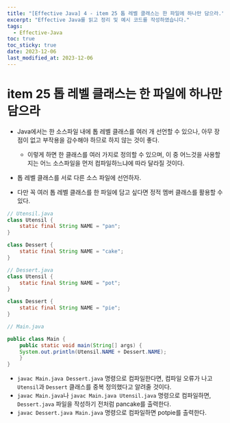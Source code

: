 ```yaml
---
title: "[Effective Java] 4 - item 25 톱 레벨 클래스는 한 파일에 하나만 담으라."
excerpt: "Effective Java를 읽고 정리 및 예시 코드를 작성하였습니다."
tags:
  - Effective-Java
toc: true
toc_sticky: true
date: 2023-12-06
last_modified_at: 2023-12-06
---
```


# item 25 톱 레벨 클래스는 한 파일에 하나만 담으라

- Java에서는 한 소스파일 내에 톱 레벨 클래스를 여러 개 선언할 수 있으나, 아무 장점이 없고 부작용을 감수해야 하므로 하지 않는 것이 좋다.
	- 이렇게 하면 한 클래스를 여러 가지로 정의할 수 있으며, 이 중 어느것을 사용할지는 어느 소스파일을 먼저 컴파일하느냐에 따라 달라질 것이다.

- 톱 레벨 클래스를 서로 다른 소스 파일에 선언하자. 
- 다만 꼭 여러 톱 레벨 클래스를 한 파일에 담고 싶다면 정적 멤버 클래스를 활용할 수 있다.

```java
// Utensil.java
class Utensil {    
	static final String NAME = "pan";
}

class Dessert {    
	static final String NAME = "cake";
}
```

```java
// Dessert.java
class Utensil {
	static final String NAME = "pot";
}

class Dessert {    
	static final String NAME = "pie";
}
```

```java
// Main.java

public class Main {
	public static void main(String[] args) {
	System.out.println(Utensil.NAME + Dessert.NAME);    
	}
}
```

- `javac Main.java Dessert.java` 명령으로 컴파일한다면, 컴파일 오류가 나고 `Utensil`과 `Dessert` 클래스를 중복 정의했다고 알려줄 것이다.
- `javac Main.java`나 `javac Main.java Utensil.java` 명령으로 컴파일하면, `Dessert.java` 파일을 작성하기 전처럼 pancake를 출력한다. 
- `javac Dessert.java Main.java` 명령으로 컴파일하면 potpie를 출력한다.